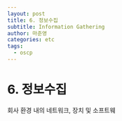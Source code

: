 ```yaml
---
layout: post
title: 6. 정보수집
subtitle: Information Gathering
author: 마준영
categories: etc
tags:
  - oscp
---
```

# 6. 정보수집

회사 환경 내의 네트워크, 장치 및 소프트웨